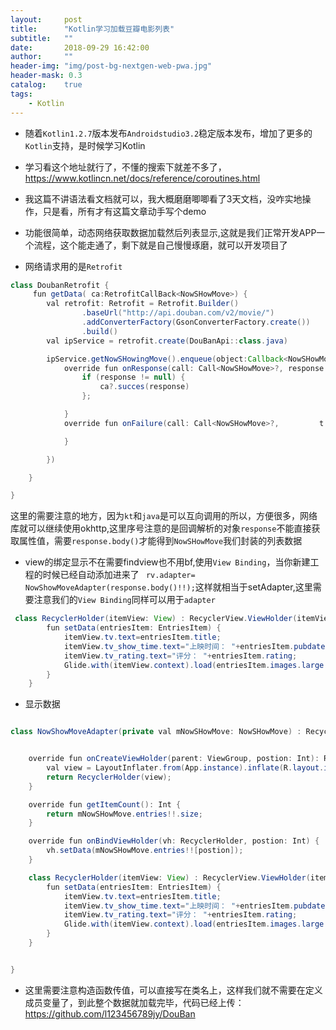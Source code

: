 ```yaml
---
layout:     post
title:      "Kotlin学习加载豆瓣电影列表"
subtitle:   ""
date:       2018-09-29 16:42:00
author:     ""
header-img: "img/post-bg-nextgen-web-pwa.jpg"
header-mask: 0.3
catalog:    true
tags:
    - Kotlin
---
```




- 随着`Kotlin1.2.7`版本发布`Androidstudio3.2`稳定版本发布，增加了更多的`Kotlin`支持，是时候学习Kotlin
- 学习看这个地址就行了，不懂的搜索下就差不多了，https://www.kotlincn.net/docs/reference/coroutines.html
- 我这篇不讲语法看文档就可以，我大概磨磨唧唧看了3天文档，没咋实地操作，只是看，所有才有这篇文章动手写个demo
- 功能很简单，动态网络获取数据加载然后列表显示,这就是我们正常开发APP一个流程，这个能走通了，剩下就是自己慢慢琢磨，就可以开发项目了

- 网络请求用的是`Retrofit`

```java
class DoubanRetrofit {
     fun getData( ca:RetrofitCallBack<NowSHowMove>) {
        val retrofit: Retrofit = Retrofit.Builder()
                .baseUrl("http://api.douban.com/v2/movie/")
                .addConverterFactory(GsonConverterFactory.create())
                .build()
        val ipService = retrofit.create(DouBanApi::class.java)

        ipService.getNowSHowingMove().enqueue(object:Callback<NowSHowMove>{
            override fun onResponse(call: Call<NowSHowMove>?, response: Response<NowSHowMove>?) {
                if (response != null) {
                    ca?.succes(response)
                };

            }
            override fun onFailure(call: Call<NowSHowMove>?,         t: Throwable?) {

            }

        })

    }

}
```

这里的需要注意的地方，因为`kt`和`java`是可以互向调用的所以，方便很多，网络库就可以继续使用okhttp,这里序号注意的是回调解析的对象`response`不能直接获取属性值，需要`response.body()`才能得到`NowSHowMove`我们封装的列表数据

- view的绑定显示不在需要findview也不用bf,使用`View Binding`，当你新建工程的时候已经自动添加进来了
` rv.adapter= NowShowMoveAdapter(response.body()!!);`这样就相当于setAdapter,这里需要注意我们的`View Binding`同样可以用于`adapter`

```java
 class RecyclerHolder(itemView: View) : RecyclerView.ViewHolder(itemView) {
        fun setData(entriesItem: EntriesItem) {
            itemView.tv.text=entriesItem.title;
            itemView.tv_show_time.text="上映时间： "+entriesItem.pubdate;
            itemView.tv_rating.text="评分： "+entriesItem.rating;
            Glide.with(itemView.context).load(entriesItem.images.large!!).into(itemView.iv);
        }
    }
```

- 显示数据

```java

class NowShowMoveAdapter(private val mNowSHowMove: NowSHowMove) : RecyclerView.Adapter<NowShowMoveAdapter.RecyclerHolder>() {


    override fun onCreateViewHolder(parent: ViewGroup, postion: Int): RecyclerHolder {
        val view = LayoutInflater.from(App.instance).inflate(R.layout.item_now_show_move, parent, false)
        return RecyclerHolder(view);
    }

    override fun getItemCount(): Int {
        return mNowSHowMove.entries!!.size;
    }

    override fun onBindViewHolder(vh: RecyclerHolder, postion: Int) {
        vh.setData(mNowSHowMove.entries!![postion]);
    }

    class RecyclerHolder(itemView: View) : RecyclerView.ViewHolder(itemView) {
        fun setData(entriesItem: EntriesItem) {
            itemView.tv.text=entriesItem.title;
            itemView.tv_show_time.text="上映时间： "+entriesItem.pubdate;
            itemView.tv_rating.text="评分： "+entriesItem.rating;
            Glide.with(itemView.context).load(entriesItem.images.large!!).into(itemView.iv);
        }
    }


}
```
- 这里需要注意构造函数传值，可以直接写在类名上，这样我们就不需要在定义成员变量了，到此整个数据就加载完毕，代码已经上传：https://github.com/l123456789jy/DouBan